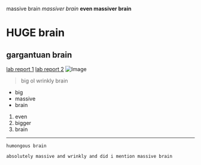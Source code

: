 massive brain
*massiver brain*
**even massiver brain**
# HUGE brain
## gargantuan brain
[lab report 1](https://adityaiyerr.github.io/cse15l-lab-reports/lab-report-1-week-2.html)
[lab report 2](https://adityaiyerr.github.io/cse15l-lab-reports/lab-report-2-week-4.html)
![Image](https://img.i-scmp.com/cdn-cgi/image/fit=contain,width=425,format=auto/sites/default/files/styles/768x768/public/d8/images/methode/2020/07/10/ad89450a-c1d5-11ea-8c85-9f30eae6654e_image_hires_194031.JPG?itok=SmtqUNGR&v=1594381242)
> big ol wrinkly brain
* big
* massive
* brain
1. even
2. bigger
3. brain
---
`humongous brain`
```
absolutely massive and wrinkly and did i mention massive brain
```
